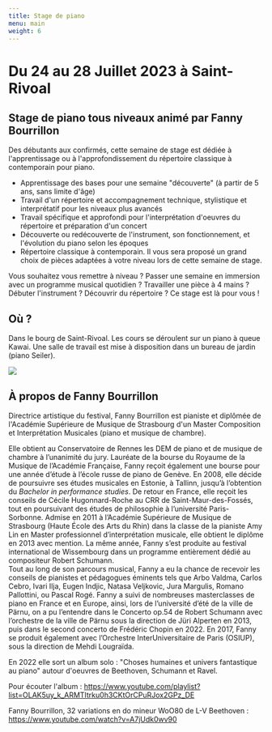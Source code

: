 ```yaml
---
title: Stage de piano
menu: main
weight: 6
---
```

# Du 24 au 28 Juillet 2023 à Saint-Rivoal

## Stage de piano tous niveaux animé par Fanny Bourrillon

Des débutants aux confirmés, cette semaine de stage est dédiée à l'apprentissage ou à l'approfondissement du répertoire classique à contemporain pour piano. 

* Apprentissage des bases pour une semaine "découverte" (à partir de 5 ans, sans limite d'âge)
* Travail d'un répertoire et accompagnement technique, stylistique et interprétatif pour les niveaux plus avancés
* Travail spécifique et approfondi pour l'interprétation d'oeuvres du répertoire et préparation d'un concert
* Découverte ou redécouverte de l'instrument, son fonctionnement, et l'évolution du piano selon les époques
* Répertoire classique à contemporain. Il vous sera proposé un grand choix de pièces adaptées à votre niveau lors de cette semaine de stage.

Vous souhaitez vous remettre à niveau ? Passer une semaine en immersion avec un programme musical quotidien ? Travailler une pièce à 4 mains ? Débuter l'instrument ? Découvrir du répertoire ? Ce stage est là pour vous ! 

## Où ? 

Dans le bourg de Saint-Rivoal. Les cours se déroulent sur un piano à queue Kawai. Une salle de travail est mise à disposition dans un bureau de jardin (piano Seiler). 

![](/img/kawai.jpeg)

## À propos de Fanny Bourrillon

Directrice artistique du festival, Fanny Bourrillon est pianiste et diplômée de l'Académie Supérieure de Musique de Strasbourg d'un Master Composition et Interprétation Musicales (piano et musique de chambre). 

Elle obtient au Conservatoire de Rennes les DEM de piano et de musique de chambre à l’unanimité du jury. Lauréate de la bourse du Royaume de la Musique de l’Académie Française, Fanny reçoit également une bourse pour une année d’étude à l’école russe de piano de Genève.  En 2008, elle décide de poursuivre ses études musicales en Estonie, à Tallinn, jusqu’à l’obtention du *Bachelor in performance studies*. De retour en France, elle reçoit les conseils de Cécile Hugonnard-Roche au CRR de Saint-Maur-des-Fossés, tout en poursuivant des études de philosophie à l’université Paris-Sorbonne. Admise en 2011 à l’Académie Supérieure de Musique de Strasbourg (Haute École des Arts du Rhin) dans la classe de la pianiste Amy Lin en Master professionnel d’interprétation musicale, elle obtient le diplôme en 2013 avec mention. La même année, Fanny s’est produite au festival international de Wissembourg dans un programme entièrement dédié au compositeur Robert Schumann.\
Tout au long de son parcours musical, Fanny a eu la chance de recevoir les conseils de pianistes et pédagogues éminents tels que Arbo Valdma, Carlos Cebro, Ivari Ilja, Eugen Indjic, Natasa Veljkovic, Jura Margulis, Romano Pallottini, ou Pascal Rogé. Fanny a suivi de nombreuses masterclasses de piano en France et en Europe, ainsi, lors de l’université d’été de la ville de Pärnu, on a pu l’entendre dans le Concerto op.54 de Robert Schumann avec l’orchestre de la ville de Pärnu sous la direction de Jüri Alperten en 2013, puis dans le second concerto de Frédéric Chopin en 2022. En 2017, Fanny se produit également avec l’Orchestre InterUniversitaire de Paris (OSIUP), sous la direction de Mehdi Lougraïda. 

En 2022 elle sort un album solo : "Choses humaines et univers fantastique au piano" autour d'oeuvres de Beethoven, Schumann et Ravel. 

Pour écouter l'album : https://www.youtube.com/playlist?list=OLAK5uy_k_ARMTItrku0h3CKtOrCPuRJox2GPz_DE

Fanny Bourrillon, 32 variations en do mineur WoO80  de L-V Beethoven : https://www.youtube.com/watch?v=A7jUdk0wv90